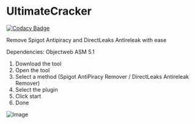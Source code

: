 # UltimateCracker

[![Codacy Badge](https://api.codacy.com/project/badge/Grade/b5c80a84cb0849db85c4b9eca9fbc096)](https://app.codacy.com/app/xBrownieCodez/UltimateCracker?utm_source=github.com&utm_medium=referral&utm_content=xBrownieCodez/UltimateCracker&utm_campaign=Badge_Grade_Dashboard)

Remove Spigot Antipiracy and DirectLeaks Antireleak with ease

Dependencies: Objectweb ASM 5.1

1. Download the tool
2. Open the tool
3. Select a method (Spigot AntiPiracy Remover / DirectLeaks Antireleak Remover)
4. Select the plugin
5. Click start
6. Done

![Image](https://ultimateleaks.com/images/ultimatecracker.png)